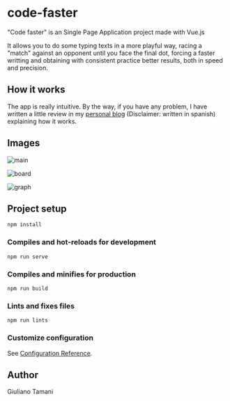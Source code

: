 # code-faster
"Code faster" is an Single Page Application project made with Vue.js

It allows you to do some typing texts in
a more playful way, racing a "match" against an opponent until you face the final dot, forcing a faster writting and obtaining with consistent practice better results, both in speed and precision.

## How it works

The app is really intuitive. By the way, if you have any problem, I have written a little review in my [personal blog](http://projects.gtamani.com/posts/type-faster/) (Disclaimer: written in spanish) explaining how it works.

## Images

![main](https://i.ibb.co/fvRthKX/2.png)

![board](https://i.ibb.co/vdFr74W/board.png)

![graph](https://i.ibb.co/R3fPZn9/graph.png)




## Project setup
```
npm install
```

### Compiles and hot-reloads for development
```
npm run serve
```

### Compiles and minifies for production
```
npm run build
```

### Lints and fixes files
```
npm run lints
```

### Customize configuration
See [Configuration Reference](https://cli.vuejs.org/config/).


## Author
Giuliano Tamani